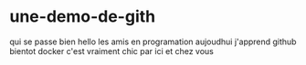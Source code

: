 # une-demo-de-gith
qui se passe bien 
hello les amis en programation aujoudhui j'apprend github bientot docker c'est vraiment chic par ici et chez vous
